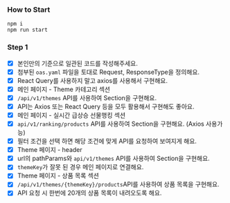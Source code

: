 ### How to Start
    npm i
    npm run start

### Step 1
- [x] 본인만의 기준으로 일관된 코드를 작성해주세요.
- [x] 첨부된 `oas.yaml` 파일을 토대로 Request, ResponseType을 정의해요.
- [x] React Query를 사용하지 말고 axios를 사용해서 구현해요.
- [x] 메인 페이지 - Theme 카테고리 섹션
- [x] `/api/v1/themes` API를 사용하여 Section을 구현해요.
- [x] API는 Axios 또는 React Query 등을 모두 활용해서 구현해도 좋아요.
- [x] 메인 페이지 - 실시간 급상승 선물행킹 섹션
- [x] `api/v1/ranking/products` API를 사용하여 Section을 구현해요. (Axios 사용가능)
- [x] 필터 조건을 선택 하면 해당 조건에 맞게 API를 요청하여 보여지게 해요.
- [x] Theme 페이지 - header
- [x] url의 pathParams와 `api/v1/themes` API를 사용하여 Section을 구현해요.
- [x] `themeKey`가 잘못 된 경우 메인 페이지로 연결해요.
- [x] Theme 페이지 - 상품 목록 섹션
- [x] `/api/v1/themes/{themeKey}/products`API를 사용하여 상품 목록을 구현해요.
- [x] API 요청 시 한번에 20개의 상품 목록이 내려오도록 해요.
